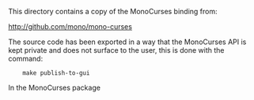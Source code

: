 This directory contains a copy of the MonoCurses binding from:

http://github.com/mono/mono-curses

The source code has been exported in a way that the MonoCurses
API is kept private and does not surface to the user, this is
done with the command:

```
	make publish-to-gui
```

In the MonoCurses package
